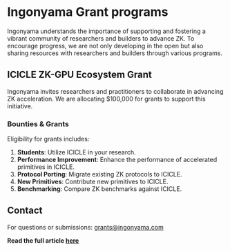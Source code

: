 # Ingonyama Grant programs

Ingonyama understands the importance of supporting and fostering a vibrant community of researchers and builders to advance ZK. To encourage progress, we are not only developing in the open but also sharing resources with researchers and builders through various programs.

## ICICLE ZK-GPU Ecosystem Grant

Ingonyama invites researchers and practitioners to collaborate in advancing ZK acceleration. We are allocating $100,000 for grants to support this initiative.

### Bounties & Grants

Eligibility for grants includes:

1. **Students**: Utilize ICICLE in your research.
2. **Performance Improvement**: Enhance the performance of accelerated primitives in ICICLE.
3. **Protocol Porting**: Migrate existing ZK protocols to ICICLE.
4. **New Primitives**: Contribute new primitives to ICICLE.
5. **Benchmarking**: Compare ZK benchmarks against ICICLE.

## Contact

For questions or submissions: [grants@ingonyama.com](mailto:grants@ingonyama.com)

**Read the full article [here](https://www.ingonyama.com/blog/icicle-for-researchers-grants-challenges)**
